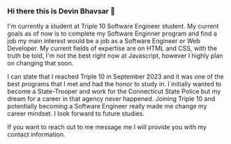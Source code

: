 ### Hi there this is Devin Bhavsar 👋
I'm currently a student at Triple 10 Software Engineer student. 
My current goals as of now is to complete my Software Enginner program and find a job my main interest would be a job as a Software Engineer or Web Developer. 
My current fields of expertise are on HTML and CSS, with the truth be told, I'm not the best right now at Javascript, however I highly plan on changing that soon. 

I can state that I reached Triple 10 in September 2023 and it was one of the best programs that I met and had the honor to study in. 
I initially wanted to become a State-Trooper and work for the Connecticut State Police but my dream for a career in that agency never happened. 
Joining Triple 10 and potentially becoming a Software Engineer really made me change my career mindset. 
I look forward to future studies. 

If you want to reach out to me message me I will provide you with my contact information. 
<!--
**Agent610/Agent610** is a ✨ _special_ ✨ repository because its `README.md` (this file) appears on your GitHub profile.

Here are some ideas to get you started:

- 🔭 I’m currently working on ...
- 🌱 I’m currently learning ...
- 👯 I’m looking to collaborate on ...
- 🤔 I’m looking for help with ...
- 💬 Ask me about ...
- 📫 How to reach me: ...
- 😄 Pronouns: ...
- ⚡ Fun fact: ...
-->
